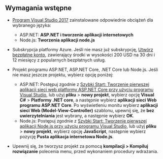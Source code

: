 ## <a name="prerequisites"></a>Wymagania wstępne

* [Program Visual Studio 2017](https://visualstudio.microsoft.com/downloads/?utm_medium=microsoft&utm_source=docs.microsoft.com&utm_campaign=button+cta&utm_content=download+vs2017) zainstalowane odpowiednie obciążeń dla wybranego języka:
  * ASP.NET: **ASP.NET i tworzenie aplikacji internetowych**
  * Node.js: **Tworzenia aplikacji node.js**

* Subskrypcja platformy Azure. Jeśli nie masz już subskrypcję, [Utwórz bezpłatne konto](https://azure.microsoft.com/free/dotnet/), zawierający środki w wysokości 200 USD na 30 dni i 12 miesięcy z popularnych bezpłatnych usług.

* Projekt programu ASP.NET, ASP.NET Core, .NET Core lub Node.js. Jeśli nie masz jeszcze projektu, wybierz opcję poniżej:
  * ASP.NET: Postępuj zgodnie z [Szybki Start: Tworzenie pierwszej aplikacji sieci web platformy ASP.NET Core przy użyciu programu Visual Studio](../../ide/quickstart-aspnet-core.md), lub użyj **pliku** > **nowy projekt**, wybierz opcję **Visual C#**   >  **Platformy .NET core**, a następnie wybierz **aplikacji sieci Web programu ASP.NET Core**. Po wyświetleniu monitu wybierz **aplikacji sieci Web (Model-View-Controller)** szablonu, upewnij się, że **bez uwierzytelniania** jest wybrany, a następnie wybierz **OK**.
  * Node.js: Postępuj zgodnie z [Szybki Start: Tworzenie pierwszej aplikacji Node.js przy użyciu programu Visual Studio](../../ide/quickstart-nodejs.md), lub użyj **pliku** > **nowy projekt**, wybierz opcję **JavaScript**, następnie wybierz pozycję **Pusta aplikacja internetowa Node.js**.

* Upewnij się, że tworzysz projekt za pomocą **kompilacji > Kompiluj rozwiązanie** polecenia menu, przed wykonaniem procedury wdrażania.